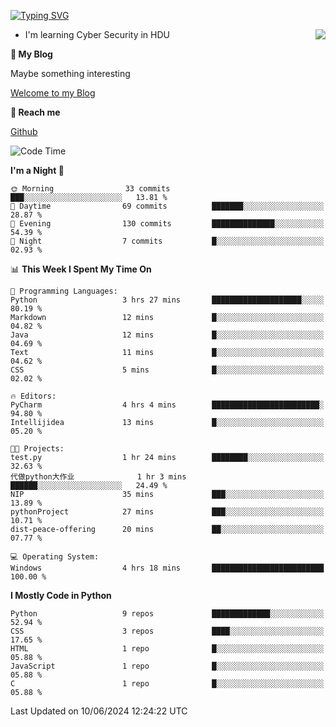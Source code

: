 [![Typing SVG](https://readme-typing-svg.herokuapp.com?font=Fira+Code&pause=1000&random=false&width=450&height=60&lines=Hello+%F0%9F%91%8B%F0%9F%8F%BB;I'm+JBNRZ)](https://git.io/typing-svg)

<a href="#">
  <img align="right" src="https://github-readme-stats.vercel.app/api?username=JBNRZ&show_icons=true&bg_color=15,f2f7fd,E0EAFC" />
</a>

- I'm learning Cyber Security in HDU

 **🌱 My Blog**

Maybe something interesting

[Welcome to my Blog](https://jbnrz.com.cn/)

 **💬 Reach me** 

[Github](https://github.com/JBNRZ)


<!--START_SECTION:waka-->
![Code Time](http://img.shields.io/badge/Code%20Time-531%20hrs%2044%20mins-blue)

**I'm a Night 🦉** 

```text
🌞 Morning                33 commits          ███░░░░░░░░░░░░░░░░░░░░░░   13.81 % 
🌆 Daytime                69 commits          ███████░░░░░░░░░░░░░░░░░░   28.87 % 
🌃 Evening                130 commits         ██████████████░░░░░░░░░░░   54.39 % 
🌙 Night                  7 commits           █░░░░░░░░░░░░░░░░░░░░░░░░   02.93 % 
```


📊 **This Week I Spent My Time On** 

```text
💬 Programming Languages: 
Python                   3 hrs 27 mins       ████████████████████░░░░░   80.19 % 
Markdown                 12 mins             █░░░░░░░░░░░░░░░░░░░░░░░░   04.82 % 
Java                     12 mins             █░░░░░░░░░░░░░░░░░░░░░░░░   04.69 % 
Text                     11 mins             █░░░░░░░░░░░░░░░░░░░░░░░░   04.62 % 
CSS                      5 mins              █░░░░░░░░░░░░░░░░░░░░░░░░   02.02 % 

🔥 Editors: 
PyCharm                  4 hrs 4 mins        ████████████████████████░   94.80 % 
Intellijidea             13 mins             █░░░░░░░░░░░░░░░░░░░░░░░░   05.20 % 

🐱‍💻 Projects: 
test.py                  1 hr 24 mins        ████████░░░░░░░░░░░░░░░░░   32.63 % 
代做python大作业              1 hr 3 mins         ██████░░░░░░░░░░░░░░░░░░░   24.49 % 
NIP                      35 mins             ███░░░░░░░░░░░░░░░░░░░░░░   13.89 % 
pythonProject            27 mins             ███░░░░░░░░░░░░░░░░░░░░░░   10.71 % 
dist-peace-offering      20 mins             ██░░░░░░░░░░░░░░░░░░░░░░░   07.77 % 

💻 Operating System: 
Windows                  4 hrs 18 mins       █████████████████████████   100.00 % 
```

**I Mostly Code in Python** 

```text
Python                   9 repos             █████████████░░░░░░░░░░░░   52.94 % 
CSS                      3 repos             ████░░░░░░░░░░░░░░░░░░░░░   17.65 % 
HTML                     1 repo              █░░░░░░░░░░░░░░░░░░░░░░░░   05.88 % 
JavaScript               1 repo              █░░░░░░░░░░░░░░░░░░░░░░░░   05.88 % 
C                        1 repo              █░░░░░░░░░░░░░░░░░░░░░░░░   05.88 % 
```




 Last Updated on 10/06/2024 12:24:22 UTC
<!--END_SECTION:waka-->
